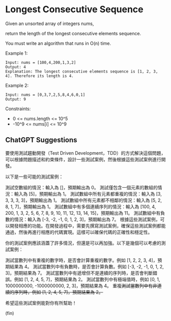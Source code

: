 # Longest Consecutive Sequence

Given an unsorted array of integers nums,  

return the length of the longest consecutive elements sequence.

You must write an algorithm that runs in O(n) time.

Example 1:

```text
Input: nums = [100,4,200,1,3,2]
Output: 4
Explanation: The longest consecutive elements sequence is [1, 2, 3, 4]. Therefore its length is 4.
```

Example 2:

```text
Input: nums = [0,3,7,2,5,8,4,6,0,1]
Output: 9
```

Constraints:

- 0 <= nums.length <= 10^5
- -10^9 <= nums[i] <= 10^9

## ChatGPT Suggestions

要使用測試趨動開發（Test Driven Development，TDD）的方式解決這個問題，可以根據問題描述和約束條件，設計一些測試案例，然後根據這些測試案例進行開發。

以下是一些可能的測試案例：

測試空數組的情況：輸入為 []，預期輸出為 0。
測試僅包含一個元素的數組的情況：輸入為 [5]，預期輸出為 1。
測試數組中所有元素都重複的情況：輸入為 [3, 3, 3, 3, 3]，預期輸出為 1。
測試數組中所有元素都不相鄰的情況：輸入為 [5, 2, 8, 1, 7]，預期輸出為 1。
測試數組中有多個連續序列的情況：輸入為 [100, 4, 200, 1, 3, 2, 5, 6, 7, 8, 9, 10, 11, 12, 13, 14, 15]，預期輸出為 11。
測試數組中有負數的情況：輸入為 [-3, -2, -1, 0, 1, 2, 3]，預期輸出為 7。
根據這些測試案例，可以開發相應的功能。在開發過程中，需要先撰寫測試案例，確保這些測試案例都能通過，然後再進行相應的代碼實現。這樣可以確保代碼的正確性和穩定性。

你的測試案例應該涵蓋了許多情況，但還是可以再加強。以下是幾個可以考慮的測試案例：

測試當數列中有重複的數字時，是否會計算重複的數字。例如 [1, 2, 2, 3, 4]，預期結果為 4。
測試當數列中有負數時，是否會計算負數。例如 [-3, -2, -1, 0, 1, 2, 3]，預期結果為 7。
測試當數列中有遞增但不是連續的序列時，是否會判斷錯誤。例如 [1, 2, 4, 5, 7]，預期結果為 2。
測試當數列中有極端值時，例如 [0, 1, 1000000000, -1000000000, 2, 3]，預期結果為 4。
重複~~測試當數列中有非連續的序列時，例如 [1, 2, 4, 5, 7]，預期結果為 2。~~

希望這些測試案例能對你有所幫助！  

(fin)
